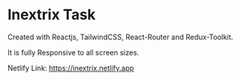 # Inextrix Task


Created with Reactjs, TailwindCSS, React-Router and Redux-Toolkit. <br />

It is fully Responsive to all screen sizes. <br />

Netlify Link:  https://inextrix.netlify.app 
